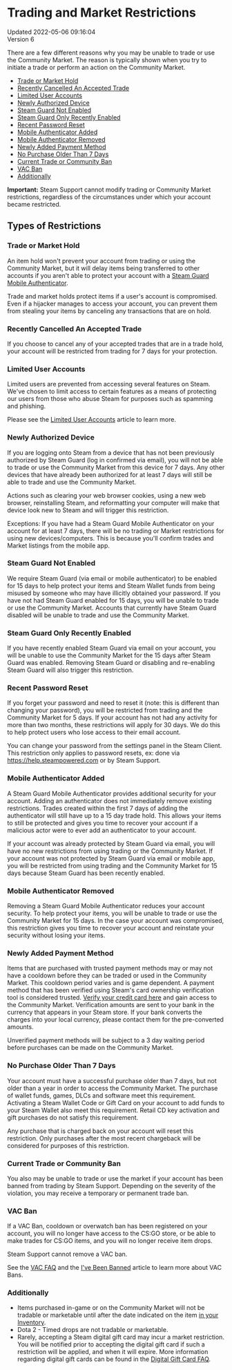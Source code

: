 # Trading and Market Restrictions
Updated 2022-05-06 09:16:04  
Version 6  

There are a few different reasons why you may be unable to trade or use the Community Market. The reason is typically shown when you try to initiate a trade or perform an action on the Community Market.  
  

* [Trade or Market Hold](#itemhold)
* [Recently Cancelled An Accepted Trade](#cancelled)
* [Limited User Accounts](#limited)
* [Newly Authorized Device](#newdevice)
* [Steam Guard Not Enabled](#nosteamguard)
* [Steam Guard Only Recently Enabled](#recentsteamguard)
* [Recent Password Reset](#reset)
* [Mobile Authenticator Added](#appadded)
* [Mobile Authenticator Removed](#appremoved)
* [Newly Added Payment Method](#newpay)
* [No Purchase Older Than 7 Days](#purchase)
* [Current Trade or Community Ban](#ban)
* [VAC Ban](#vac)
* [Additionally](#games)

  
**Important:** Steam Support cannot modify trading or Community Market restrictions, regardless of the circumstances under which your account became restricted.  
  
## Types of Restrictions
  
  
### Trade or Market Hold
  
An item hold won't prevent your account from trading or using the Community Market, but it will delay items being transferred to other accounts if you aren't able to protect your account with a [Steam Guard Mobile Authenticator](https://help.steampowered.com/en/faqs/view/7EFD-3CAE-64D3-1C31).  
  
Trade and market holds protect items if a user's account is compromised. Even if a hijacker manages to access your account, you can prevent them from stealing your items by canceling any transactions that are on hold.  
  
  
### Recently Cancelled An Accepted Trade
  
If you choose to cancel any of your accepted trades that are in a trade hold, your account will be restricted from trading for 7 days for your protection.  
  
  
### Limited User Accounts
  
Limited users are prevented from accessing several features on Steam. We've chosen to limit access to certain features as a means of protecting our users from those who abuse Steam for purposes such as spamming and phishing.  
  
Please see the [Limited User Accounts](https://help.steampowered.com/en/faqs/view/71D3-35C2-AD96-AA3A) article to learn more.  
  
  
### Newly Authorized Device
  
If you are logging onto Steam from a device that has not been previously authorized by Steam Guard (log in confirmed via email), you will not be able to trade or use the Community Market from this device for 7 days. Any other devices that have already been authorized for at least 7 days will still be able to trade and use the Community Market.  
  
Actions such as clearing your web browser cookies, using a new web browser, reinstalling Steam, and reformatting your computer will make that device look new to Steam and will trigger this restriction.  
  
Exceptions: If you have had a Steam Guard Mobile Authenticator on your account for at least 7 days, there will be no trading or Market restrictions for using new devices/computers. This is because you'll confirm trades and Market listings from the mobile app.  
  
  
### Steam Guard Not Enabled
  
We require Steam Guard (via email or mobile authenticator) to be enabled for 15 days to help protect your items and Steam Wallet funds from being misused by someone who may have illicitly obtained your password. If you have not had Steam Guard enabled for 15 days, you will be unable to trade or use the Community Market. Accounts that currently have Steam Guard disabled will be unable to trade and use the Community Market.  
  
  
### Steam Guard Only Recently Enabled
  
If you have recently enabled Steam Guard via email on your account, you will be unable to use the Community Market for the 15 days after Steam Guard was enabled. Removing Steam Guard or disabling and re-enabling Steam Guard will also trigger this restriction.  
  
  
### Recent Password Reset
  
If you forget your password and need to reset it (note: this is different than changing your password), you will be restricted from trading and the Community Market for 5 days. If your account has not had any activity for more than two months, these restrictions will apply for 30 days. We do this to help protect users who lose access to their email account.  
  
You can change your password from the settings panel in the Steam Client. This restriction only applies to password resets, ex: done via https://help.steampowered.com or by Steam Support.  
  
  
### Mobile Authenticator Added
  
A Steam Guard Mobile Authenticator provides additional security for your account. Adding an authenticator does not immediately remove existing restrictions. Trades created within the first 7 days of adding the authenticator will still have up to a 15 day trade hold. This allows your items to still be protected and gives you time to recover your account if a malicious actor were to ever add an authenticator to your account.  
  
If your account was already protected by Steam Guard via email, you will have no new restrictions from using trading or the Community Market. If your account was not protected by Steam Guard via email or mobile app, you will be restricted from using trading and the Community Market for 15 days because Steam Guard has been recently enabled.  
  
  
### Mobile Authenticator Removed
  
Removing a Steam Guard Mobile Authenticator reduces your account security. To help protect your items, you will be unable to trade or use the Community Market for 15 days. In the case your account was compromised, this restriction gives you time to recover your account and reinstate your security without losing your items.  
  
  
### Newly Added Payment Method
  
Items that are purchased with trusted payment methods may or may not have a cooldown before they can be traded or used in the Community Market. This cooldown period varies and is game dependent. A payment method that has been verified using Steam's card ownership verification tool is considered trusted. [Verify your credit card here](https://store.steampowered.com/account/verifycards) and gain access to the Community Market. Verification amounts are sent to your bank in the currency that appears in your Steam store. If your bank converts the charges into your local currency, please contact them for the pre-converted amounts.  
  
Unverified payment methods will be subject to a 3 day waiting period before purchases can be made on the Community Market.  
  
  
### No Purchase Older Than 7 Days
  
Your account must have a successful purchase older than 7 days, but not older than a year in order to access the Community Market. The purchase of wallet funds, games, DLCs and software meet this requirement. Activating a Steam Wallet Code or Gift Card on your account to add funds to your Steam Wallet also meet this requirement. Retail CD key activation and gift purchases do not satisfy this requirement.  
  
Any purchase that is charged back on your account will reset this restriction. Only purchases after the most recent chargeback will be considered for purposes of this restriction.  
  
  
### Current Trade or Community Ban
  
You also may be unable to trade or use the market if your account has been banned from trading by Steam Support. Depending on the severity of the violation, you may receive a temporary or permanent trade ban.  
  
  
### VAC Ban
  
If a VAC Ban, cooldown or overwatch ban has been registered on your account, you will no longer have access to the CS:GO store, or be able to make trades for CS:GO items, and you will no longer receive item drops.  
  
Steam Support cannot remove a VAC ban.  
  
See the [VAC FAQ](https://help.steampowered.com/en/faqs/view/571A-97DA-70E9-FF74) and the [I've Been Banned](https://help.steampowered.com/en/faqs/view/647C-5CC1-7EA9-3C29) article to learn more about VAC Bans.  
  
  
### Additionally
  

* Items purchased in-game or on the Community Market will not be tradable or marketable until after the date indicated on the item [in your Inventory](http://steamcommunity.com/my/inventory).
* Dota 2 - Timed drops are not tradable or marketable.
* Rarely, accepting a Steam digital gift card may incur a market restriction. You will be notified prior to accepting the digital gift card if such a restriction will be applied, and when it will expire. More information regarding digital gift cards can be found in the [Digital Gift Card FAQ](https://store.steampowered.com/digitalgiftcards/selectgiftcard).